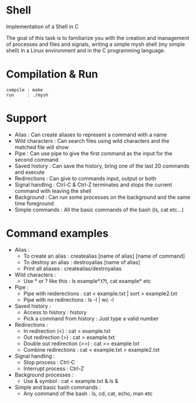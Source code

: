 # Shell

Implementation of a Shell in C

The goal of this task is to familiarize you with the creation and management of processes and files and signals, 
writing a simple mysh shell (my simple shell) in a Linux environment and in the C programming language.

# Compilation & Run

    compile : make
    run     : ./mysh
          
# Support

- Alias             : Can create aliases to represent a command with a name
- Wild characters   : Can search files using wild characters and the matched file will show
- Pipe              : Can use pipe to give the first command as the input for the second command 
- Saved history     : Can save the history, bring one of the last 20 commands and execute
- Redirections      : Can give to commands input, output or both  
- Signal handling   : Ctrl-C & Ctrl-Z terminates and stops the current command with leaving the shell
- Background        : Can run some processes on the background and the same time foreground
- Simple commands   : All the basic commands of the bash (ls, cat etc...)

# Command examples

- Alias :          
    - To create an alias : createalias [name of alias] [name of command]
    - To destroy an alias : destroyalias [name of alias]
    - Print all aliases : createalias/destroyalias
- Wild characters :
    - Use * or ? like this : ls example*.t?t, cat example* etc
- Pipe :    
    - Pipe with reiderections : cat < example.txt | sort > example2.txt
    - Pipe with no redirections : ls -l | wc -l
- Saved history :
    - Access to history : history
    - Pick a command from history : Just type a valid number
- Redirections :
    - In redirection (<) : cat < example.txt
    - Out redirection (>) : cat > example.txt
    - Double out redirection (>>) : cat >> example.txt
    - Combine redirections : cat < example.txt > example2.txt
- Signal handling :
    - Stop process : Ctrl-C
    - Interrupt process : Ctrl-Z 
- Background processes :
    - Use & symbol : cat < example.txt & ls &
- Simple and basic bash commands :
    - Any command of the bash : ls, cd, cat, echo, man etc
